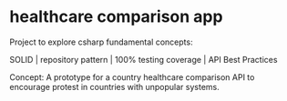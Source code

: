# healthcare comparison app

Project to explore csharp fundamental concepts:

SOLID | repository pattern | 100% testing coverage | API Best Practices

Concept: A prototype for a country healthcare comparison API to encourage protest in countries with unpopular systems.
